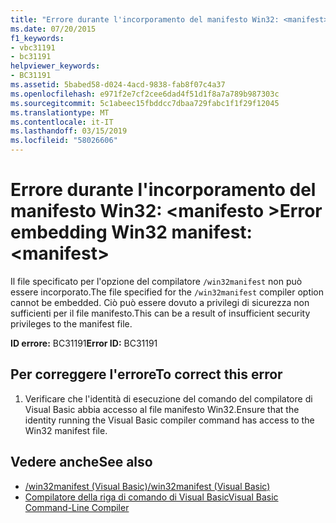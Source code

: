 ```yaml
---
title: "Errore durante l'incorporamento del manifesto Win32: <manifest>"
ms.date: 07/20/2015
f1_keywords:
- vbc31191
- bc31191
helpviewer_keywords:
- BC31191
ms.assetid: 5babed58-d024-4acd-9838-fab8f07c4a37
ms.openlocfilehash: e971f2e7cf2cee6dad4f51d1f8a7a789b987303c
ms.sourcegitcommit: 5c1abeec15fbddcc7dbaa729fabc1f1f29f12045
ms.translationtype: MT
ms.contentlocale: it-IT
ms.lasthandoff: 03/15/2019
ms.locfileid: "58026606"
---
```

# <a name="error-embedding-win32-manifest-manifest"></a><span data-ttu-id="7be24-102">Errore durante l'incorporamento del manifesto Win32: \<manifesto ></span><span class="sxs-lookup"><span data-stu-id="7be24-102">Error embedding Win32 manifest: \<manifest></span></span>
<span data-ttu-id="7be24-103">Il file specificato per l'opzione del compilatore `/win32manifest` non può essere incorporato.</span><span class="sxs-lookup"><span data-stu-id="7be24-103">The file specified for the `/win32manifest` compiler option cannot be embedded.</span></span> <span data-ttu-id="7be24-104">Ciò può essere dovuto a privilegi di sicurezza non sufficienti per il file manifesto.</span><span class="sxs-lookup"><span data-stu-id="7be24-104">This can be a result of insufficient security privileges to the manifest file.</span></span>  
  
 <span data-ttu-id="7be24-105">**ID errore:** BC31191</span><span class="sxs-lookup"><span data-stu-id="7be24-105">**Error ID:** BC31191</span></span>  
  
## <a name="to-correct-this-error"></a><span data-ttu-id="7be24-106">Per correggere l'errore</span><span class="sxs-lookup"><span data-stu-id="7be24-106">To correct this error</span></span>  
  
1.  <span data-ttu-id="7be24-107">Verificare che l'identità di esecuzione del comando del compilatore di Visual Basic abbia accesso al file manifesto Win32.</span><span class="sxs-lookup"><span data-stu-id="7be24-107">Ensure that the identity running the Visual Basic compiler command has access to the Win32 manifest file.</span></span>  
  
## <a name="see-also"></a><span data-ttu-id="7be24-108">Vedere anche</span><span class="sxs-lookup"><span data-stu-id="7be24-108">See also</span></span>

- [<span data-ttu-id="7be24-109">/win32manifest (Visual Basic)</span><span class="sxs-lookup"><span data-stu-id="7be24-109">/win32manifest (Visual Basic)</span></span>](../../visual-basic/reference/command-line-compiler/win32manifest.md)
- [<span data-ttu-id="7be24-110">Compilatore della riga di comando di Visual Basic</span><span class="sxs-lookup"><span data-stu-id="7be24-110">Visual Basic Command-Line Compiler</span></span>](../../visual-basic/reference/command-line-compiler/index.md)
